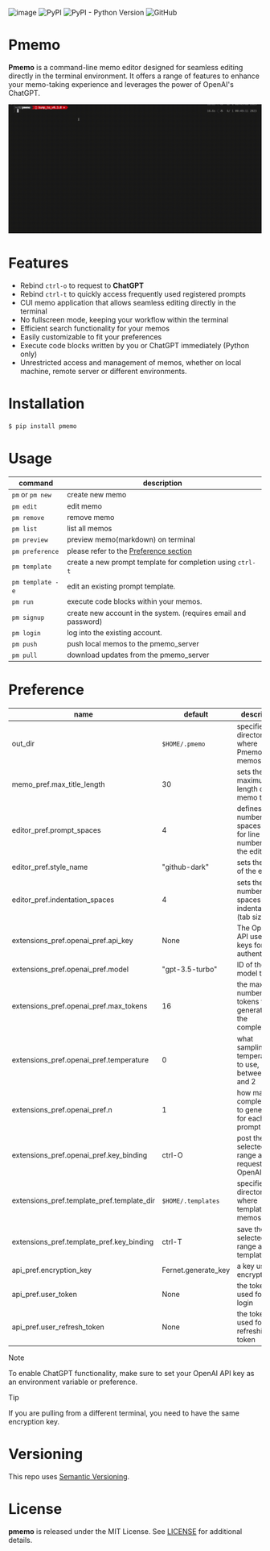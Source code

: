 ![image](https://github.com/Asugawara/pmemo/actions/workflows/run_test.yml/badge.svg)
![PyPI](https://img.shields.io/pypi/v/pmemo?color=green)
![PyPI - Python Version](https://img.shields.io/pypi/pyversions/pmemo)
![GitHub](https://img.shields.io/github/license/Asugawara/pmemo)


# Pmemo

**Pmemo** is a command-line memo editor designed for seamless editing directly in the terminal environment. It offers a range of features to enhance your memo-taking experience and leverages the power of OpenAI's ChatGPT.

![](https://github.com/Asugawara/pmemo/blob/main/pmemo.gif)

# Features
- Rebind `ctrl-o` to request to **ChatGPT**
- Rebind `ctrl-t` to quickly access frequently used registered prompts
- CUI memo application that allows seamless editing directly in the terminal
- No fullscreen mode, keeping your workflow within the terminal
- Efficient search functionality for your memos
- Easily customizable to fit your preferences
- Execute code blocks written by you or ChatGPT immediately (Python only)
- Unrestricted access and management of memos, whether on local machine, remote server or different environments.

# Installation

```bash
$ pip install pmemo
```

# Usage

command | description
-- | --
`pm` or `pm new` | create new memo
`pm edit` | edit memo
`pm remove` | remove memo
`pm list` | list all memos
`pm preview` | preview memo(markdown) on terminal
`pm preference` | please refer to the [Preference section](https://github.com/Asugawara/pmemo#Preference)
`pm template` | create a new prompt template for completion using `ctrl-t`
`pm template -e` | edit an existing prompt template.
`pm run` | execute code blocks within your memos.
`pm signup` | create new account in the system. (requires email and password)
`pm login` | log into the existing account.
`pm push` | push local memos to the pmemo_server
`pm pull` | download updates from the pmemo_server


# Preference

name | default | description
-- | -- | --
out_dir | `$HOME/.pmemo` | specifies the directory where Pmemo saves memos
memo_pref.max_title_length | 30 | sets the maximum length of a memo title
editor_pref.prompt_spaces | 4 | defines the number of spaces used for line numbering in the editor
editor_pref.style_name | "github-dark" | sets the style of the editor
editor_pref.indentation_spaces | 4 | sets the number of spaces for indentation (tab size)
extensions_pref.openai_pref.api_key | None | The OpenAI API uses API keys for authentication
extensions_pref.openai_pref.model | "gpt-3.5-turbo" | ID of the model to use
extensions_pref.openai_pref.max_tokens | 16 | the maximum number of tokens to generate in the completion
extensions_pref.openai_pref.temperature | 0 | what sampling temperature to use, between 0 and 2
extensions_pref.openai_pref.n | 1 | how many completions to generate for each prompt
extensions_pref.openai_pref.key_binding | ctrl-O | post the selected range as a request to OpenAI
extensions_pref.template_pref.template_dir | `$HOME/.templates` | specifies the directory where templates in memos save
extensions_pref.template_pref.key_binding | ctrl-T | save the selected range as a template
api_pref.encryption_key | Fernet.generate_key | a key used for encryption
api_pref.user_token | None | the token used for user login
api_pref.user_refresh_token | None | the token used for refreshing the token



> [!NOTE]
> To enable ChatGPT functionality, make sure to set your OpenAI API key as an environment variable or preference.


> [!TIP]
> If you are pulling from a different terminal, you need to have the same encryption key.


# Versioning
This repo uses [Semantic Versioning](https://semver.org/).

# License
**pmemo** is released under the MIT License. See [LICENSE](/LICENSE) for additional details.
